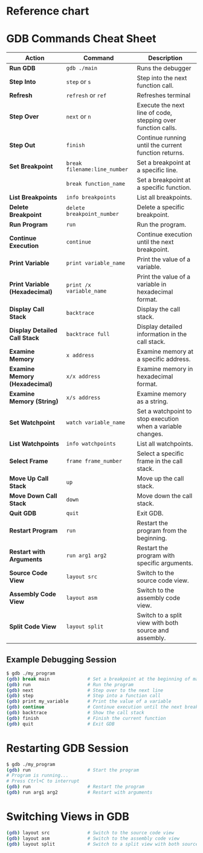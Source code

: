 # Reference chart
# GDB Commands Cheat Sheet

| **Action**                        | **Command**                                         | **Description**                                                 |
|-----------------------------------|-----------------------------------------------------|-----------------------------------------------------------------|
| **Run GDB**                       | `gdb ./main`                                        | Runs the debugger                                               |
| **Step Into**                     | `step` or `s`                                       | Step into the next function call.                               |
| **Refresh**                       | `refresh` or `ref`                                  | Refreshes terminal                                              |
| **Step Over**                     | `next` or `n`                                       | Execute the next line of code, stepping over function calls.    |
| **Step Out**                      | `finish`                                            | Continue running until the current function returns.            |
| **Set Breakpoint**                | `break filename:line_number`                        | Set a breakpoint at a specific line.                            |
|                                   | `break function_name`                               | Set a breakpoint at a specific function.                        |
| **List Breakpoints**              | `info breakpoints`                                  | List all breakpoints.                                           |
| **Delete Breakpoint**             | `delete breakpoint_number`                          | Delete a specific breakpoint.                                   |
| **Run Program**                   | `run`                                               | Run the program.                                                |
| **Continue Execution**            | `continue`                                          | Continue execution until the next breakpoint.                   |
| **Print Variable**                | `print variable_name`                               | Print the value of a variable.                                  |
| **Print Variable (Hexadecimal)**  | `print /x variable_name`                            | Print the value of a variable in hexadecimal format.            |
| **Display Call Stack**            | `backtrace`                                         | Display the call stack.                                         |
| **Display Detailed Call Stack**   | `backtrace full`                                    | Display detailed information in the call stack.                 |
| **Examine Memory**                | `x address`                                         | Examine memory at a specific address.                           |
| **Examine Memory (Hexadecimal)**  | `x/x address`                                       | Examine memory in hexadecimal format.                           |
| **Examine Memory (String)**       | `x/s address`                                       | Examine memory as a string.                                     |
| **Set Watchpoint**                | `watch variable_name`                               | Set a watchpoint to stop execution when a variable changes.     |
| **List Watchpoints**              | `info watchpoints`                                  | List all watchpoints.                                           |
| **Select Frame**                  | `frame frame_number`                                | Select a specific frame in the call stack.                      |
| **Move Up Call Stack**            | `up`                                                | Move up the call stack.                                         |
| **Move Down Call Stack**          | `down`                                              | Move down the call stack.                                       |
| **Quit GDB**                      | `quit`                                              | Exit GDB.                                                       |
| **Restart Program**               | `run`                                               | Restart the program from the beginning.                         |
| **Restart with Arguments**        | `run arg1 arg2`                                     | Restart the program with specific arguments.                    |
| **Source Code View**              | `layout src`                                        | Switch to the source code view.                                 |
| **Assembly Code View**            | `layout asm`                                        | Switch to the assembly code view.                               |
| **Split Code View**               | `layout split`                                      | Switch to a split view with both source and assembly.           |

## Example Debugging Session

```bash
$ gdb ./my_program
(gdb) break main              # Set a breakpoint at the beginning of main
(gdb) run                     # Run the program
(gdb) next                    # Step over to the next line
(gdb) step                    # Step into a function call
(gdb) print my_variable       # Print the value of a variable
(gdb) continue                # Continue execution until the next breakpoint
(gdb) backtrace               # Show the call stack
(gdb) finish                  # Finish the current function
(gdb) quit                    # Exit GDB
```
# Restarting GDB Session
```bash
$ gdb ./my_program
(gdb) run                     # Start the program
# Program is running...
# Press Ctrl+C to interrupt
(gdb) run                     # Restart the program
(gdb) run arg1 arg2           # Restart with arguments
```


# Switching Views in GDB
```bash
(gdb) layout src              # Switch to the source code view
(gdb) layout asm              # Switch to the assembly code view
(gdb) layout split            # Switch to a split view with both source and assembly
```
